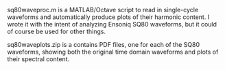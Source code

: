 sq80waveproc.m is a MATLAB/Octave script to read in single-cycle waveforms and automatically produce plots of their harmonic content. I wrote it with the intent of analyzing Ensoniq SQ80 waveforms, but it could of course be used for other things.

sq80waveplots.zip is a contains PDF files, one for each of the SQ80 waveforms, showing both the original time domain waveforms and plots of their spectral content.
